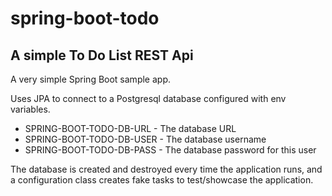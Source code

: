 # spring-boot-todo
## A simple To Do List REST Api

A very simple Spring Boot sample app.

Uses JPA to connect to a Postgresql database configured with env variables.

- SPRING-BOOT-TODO-DB-URL  - The database URL
- SPRING-BOOT-TODO-DB-USER - The database username
- SPRING-BOOT-TODO-DB-PASS - The database password for this user

The database is created and destroyed every time the application runs, and a configuration class creates fake tasks to test/showcase the application.
